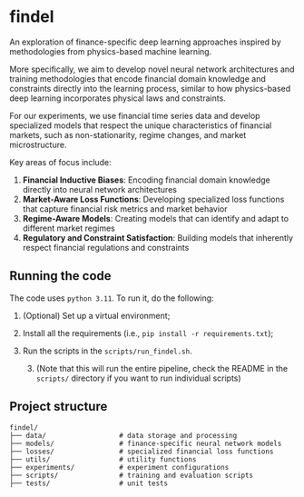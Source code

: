 # findel

An exploration of finance-specific deep learning approaches inspired by methodologies from physics-based machine learning.

More specifically, we aim to develop novel neural network architectures and training methodologies that encode financial domain knowledge and constraints directly into the learning process, similar to how physics-based deep learning incorporates physical laws and constraints.

For our experiments, we use financial time series data and develop specialized models that respect the unique characteristics of financial markets, such as non-stationarity, regime changes, and market microstructure.

Key areas of focus include:

1. **Financial Inductive Biases**: Encoding financial domain knowledge directly into neural network architectures
2. **Market-Aware Loss Functions**: Developing specialized loss functions that capture financial risk metrics and market behavior
3. **Regime-Aware Models**: Creating models that can identify and adapt to different market regimes
4. **Regulatory and Constraint Satisfaction**: Building models that inherently respect financial regulations and constraints

## Running the code

The code uses `python 3.11`. To run it, do the following:

1. (Optional) Set up a virtual environment;
2. Install all the requirements (i.e., `pip install -r requirements.txt`);
3. Run the scripts in the `scripts/run_findel.sh`.

    3. (Note that this will run the entire pipeline, check the README in the `scripts/` directory if you want to run individual scripts)


## Project structure

```
findel/
├── data/                  # data storage and processing
├── models/                # finance-specific neural network models
├── losses/                # specialized financial loss functions
├── utils/                 # utility functions
├── experiments/           # experiment configurations
├── scripts/               # training and evaluation scripts
├── tests/                 # unit tests
```
